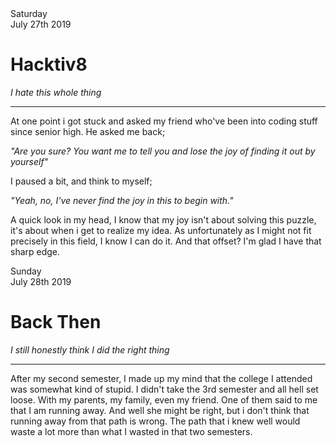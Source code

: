 <html>
<head>
    <link href="style.css" type="text/css" rel="stylesheet">
    <title>Entry 1</title>
</head>

<body>
    <div class="postContainer">
        <div class="Title-Container">
            <div class="Date">
                Saturday<br>July 27th 2019
            </div>
            <div class="Title">
                <h1>Hacktiv8</h1>
                <i>I hate this whole thing</i>
            </div>
            <div class="Image">
            </div>
        </div>
            <hr>
        <div class="content">
            <p>At one point i got stuck and asked my friend who've been into coding stuff since senior high.
            He asked me back;</p>
            <p><i class="quote">"Are you sure? You want me to tell you and lose the joy of finding it out by yourself"</i></p>
            <p>I paused a bit, and think to myself;</p>
            <p><i class="quote">"Yeah, no, I've never find the joy in this to begin with."</i></p>
            <p>A quick look in my head, I know that my joy isn't about solving this puzzle, it's about when i get to realize my idea.
            As unfortunately as I might not fit precisely in this field, I know I can do it. And that offset? I'm glad I have that sharp edge.</p>
        </div>
        <div class="Title-Container">
            <div class="Date">
                Sunday<br>July 28th 2019
            </div>
            <div class="Title">
                <h1>Back Then</h1>
                <i>I still honestly think I did the right thing</i>
            </div>
            <div class="Image">
            </div>
        </div>
            <hr>
        <div class="content">
            <p>After my second semester, I made up my mind that the college I attended was somewhat kind of stupid. I didn't take the 3rd semester and all hell set loose. With my parents, my family, even my friend. One of them said to me that I am running away. And well she might be right, but i don't think that running away from that path is wrong. The path that i knew well would waste a lot more than what I wasted in that two semesters.</p>
        </div>
    </div>
</body>
</html>
